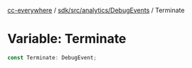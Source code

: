 [cc-everywhere](../../../../../index.md) / [sdk/src/analytics/DebugEvents](../index.md) / Terminate

# Variable: Terminate

```ts
const Terminate: DebugEvent;
```

